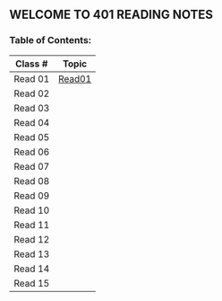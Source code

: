 ## WELCOME TO 401 READING NOTES
### Table of Contents:

| Class # |           Topic         |
| :-----: |         :-----:         |
| Read 01 |  [Read01](401/401read1.md)  |
| Read 02 |  |
| Read 03 |  |
| Read 04 |  |
| Read 05 |  |
| Read 06 |  |
| Read 07 |  |
| Read 08 |  |
| Read 09 |  |
| Read 10 |  |
| Read 11 |  |
| Read 12 |  |
| Read 13 |  |
| Read 14 |  |
| Read 15 |  |